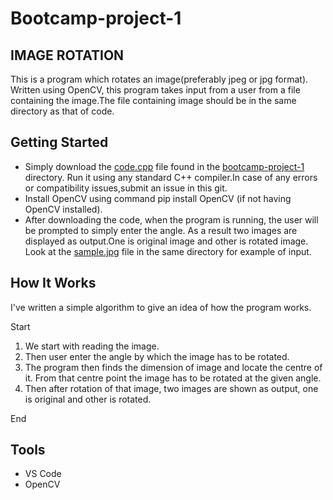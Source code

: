 # Bootcamp-project-1

## IMAGE ROTATION
This is a program which rotates an image(preferably jpeg or jpg format). Written using OpenCV, this program takes input from a user from a file containing the image.The file containing image should be in the same directory as that of code.

## Getting Started
* Simply download the [code.cpp](code.cpp) file found in the [bootcamp-project-1](bootcamp-project-1) directory. Run it using any standard C++ compiler.In case of any errors or compatibility issues,submit an issue in this git.
* Install OpenCV using command pip install OpenCV (if not having OpenCV installed).
* After downloading the code, when the program is running, the user will be prompted to simply enter the angle. As a result two images are displayed as output.One is original image and other is rotated image. Look at the [sample.jpg](sample.jpg) file in the same directory for example of input. 

## How It Works
 I've written a simple algorithm to give an idea of how the program works.
 
 Start
 
1. We start with reading the image.
2. Then user enter the angle by which the image has to be rotated.
3. The program then finds the dimension of image and locate the centre of it. From that centre point the image 
    has to be rotated at the given angle.
4. Then after rotation of that image, two images are shown as output, one is original and other is rotated.

End

## Tools

* VS Code
* OpenCV
